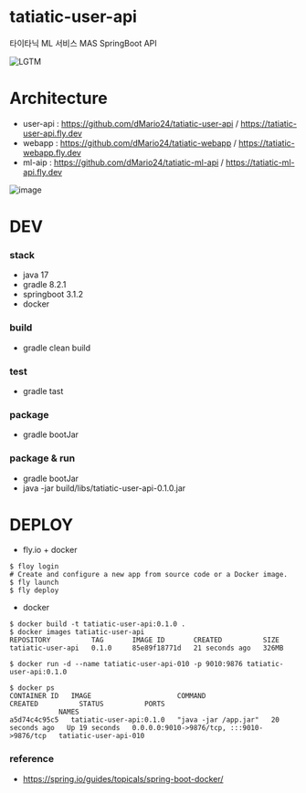 # tatiatic-user-api
타이타닉 ML 서비스 MAS SpringBoot API

![LGTM](https://i.lgtm.fun/2j9j.png)

# Architecture
- user-api : https://github.com/dMario24/tatiatic-user-api / https://tatiatic-user-api.fly.dev
- webapp : https://github.com/dMario24/tatiatic-webapp / https://tatiatic-webapp.fly.dev
- ml-aip : https://github.com/dMario24/tatiatic-ml-api / https://tatiatic-ml-api.fly.dev

![image](https://github.com/dMario24/tatiatic-user-api/assets/134017660/31ade392-602a-4aaa-ba60-ea9ed8c40349)

# DEV
### stack
- java 17
- gradle 8.2.1
- springboot 3.1.2
- docker
  
### build
- gradle clean build

### test
- gradle tast

### package
- gradle bootJar

### package & run
- gradle bootJar
- java -jar build/libs/tatiatic-user-api-0.1.0.jar

# DEPLOY
- fly.io + docker
```
$ floy login
# Create and configure a new app from source code or a Docker image.
$ fly launch
$ fly deploy
```

- docker
```
$ docker build -t tatiatic-user-api:0.1.0 .
$ docker images tatiatic-user-api
REPOSITORY          TAG       IMAGE ID       CREATED          SIZE
tatiatic-user-api   0.1.0     85e89f18771d   21 seconds ago   326MB

$ docker run -d --name tatiatic-user-api-010 -p 9010:9876 tatiatic-user-api:0.1.0

$ docker ps                      
CONTAINER ID   IMAGE                     COMMAND                CREATED          STATUS          PORTS                           
            NAMES
a5d74c4c95c5   tatiatic-user-api:0.1.0   "java -jar /app.jar"   20 seconds ago   Up 19 seconds   0.0.0.0:9010->9876/tcp, :::9010->9876/tcp   tatiatic-user-api-010
```

### reference
- https://spring.io/guides/topicals/spring-boot-docker/
